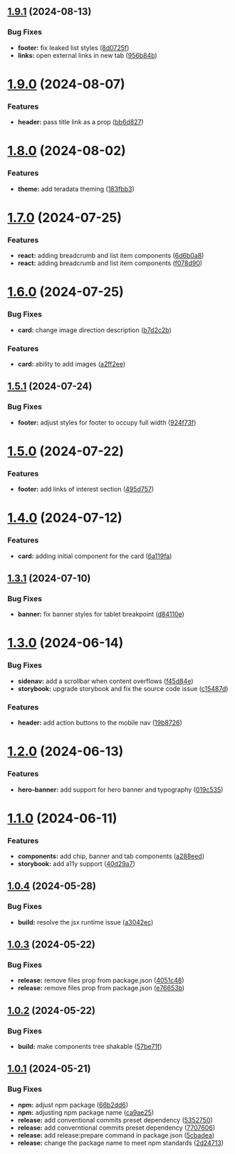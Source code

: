 ## [1.9.1](https://github.com/Teradata/design-system/compare/v1.9.0...v1.9.1) (2024-08-13)


### Bug Fixes

* **footer:** fix leaked list styles ([8d0725f](https://github.com/Teradata/design-system/commit/8d0725f749b1a1fb1a3a569ac558cc13f5944f7b))
* **links:** open external links in new tab ([956b84b](https://github.com/Teradata/design-system/commit/956b84bde9731c37af0ce37f11600524a9cb3aca))

# [1.9.0](https://github.com/Teradata/design-system/compare/v1.8.0...v1.9.0) (2024-08-07)


### Features

* **header:** pass title link as a prop ([bb6d827](https://github.com/Teradata/design-system/commit/bb6d827c59c68b8f3e7b85893e9a9cbbff77ae16))

# [1.8.0](https://github.com/Teradata/design-system/compare/v1.7.0...v1.8.0) (2024-08-02)


### Features

* **theme:** add teradata theming ([183fbb3](https://github.com/Teradata/design-system/commit/183fbb31a5968987ddc30a9a1bb67e56ab266a68))

# [1.7.0](https://github.com/Teradata/design-system/compare/v1.6.0...v1.7.0) (2024-07-25)


### Features

* **react:** adding breadcrumb and list item components ([6d6b0a8](https://github.com/Teradata/design-system/commit/6d6b0a87286b9961509a18765093083d1ade4657))
* **react:** adding breadcrumb and list item components ([f078d90](https://github.com/Teradata/design-system/commit/f078d903c2637197151db033c5d6f91656f40119))

# [1.6.0](https://github.com/Teradata/design-system/compare/v1.5.1...v1.6.0) (2024-07-25)


### Bug Fixes

* **card:** change image direction description ([b7d2c2b](https://github.com/Teradata/design-system/commit/b7d2c2ba3afda7edfce4d683e37c8850e08ecfb4))


### Features

* **card:** ability to add images ([a2ff2ee](https://github.com/Teradata/design-system/commit/a2ff2ee6b1f647b7b9b07d4b6c1d35f8601dea89))

## [1.5.1](https://github.com/Teradata/design-system/compare/v1.5.0...v1.5.1) (2024-07-24)


### Bug Fixes

* **footer:** adjust styles for footer to occupy full width ([924f73f](https://github.com/Teradata/design-system/commit/924f73fcf1a8ffbe23e9c64b6852b5d02f890d66))

# [1.5.0](https://github.com/Teradata/design-system/compare/v1.4.0...v1.5.0) (2024-07-22)


### Features

* **footer:** add links of interest section ([495d757](https://github.com/Teradata/design-system/commit/495d7576e3cd4168a1f01ea04c3e705f0781830f))

# [1.4.0](https://github.com/Teradata/design-system/compare/v1.3.1...v1.4.0) (2024-07-12)


### Features

* **card:** adding initial component for the card ([6a119fa](https://github.com/Teradata/design-system/commit/6a119fa9dd7087e404c25c2e45d540fd7b928aeb))

## [1.3.1](https://github.com/Teradata/design-system/compare/v1.3.0...v1.3.1) (2024-07-10)


### Bug Fixes

* **banner:** fix banner styles for tablet breakpoint ([d84110e](https://github.com/Teradata/design-system/commit/d84110e4d89fa33242c3ac56a70e34a64b711c39))

# [1.3.0](https://github.com/Teradata/design-system/compare/v1.2.0...v1.3.0) (2024-06-14)


### Bug Fixes

* **sidenav:** add a scrollbar when content overflows ([f45d84e](https://github.com/Teradata/design-system/commit/f45d84e75ccac8597300e0f471b1e58475ec03ce))
* **storybook:** upgrade storybook and fix the source code issue ([c15487d](https://github.com/Teradata/design-system/commit/c15487ded78b20dd8c2f1b0762054fb8af997506))


### Features

* **header:** add action buttons to the mobile nav ([19b8726](https://github.com/Teradata/design-system/commit/19b872619f144a3e85c895230485bfdda95f5ea4))

# [1.2.0](https://github.com/Teradata/design-system/compare/v1.1.0...v1.2.0) (2024-06-13)


### Features

* **hero-banner:** add support for hero banner and typography ([019c535](https://github.com/Teradata/design-system/commit/019c5353ca0adc56f2002c032155947a62d6dbbb))

# [1.1.0](https://github.com/Teradata/design-system/compare/v1.0.4...v1.1.0) (2024-06-11)


### Features

* **components:** add chip, banner and tab components ([a288eed](https://github.com/Teradata/design-system/commit/a288eedb9e70679b20e807dccc07810fca5b2f26))
* **storybook:** add a11y support ([40d29a7](https://github.com/Teradata/design-system/commit/40d29a7791393e8f44bceb32e6c25c3f3efd3a46))

## [1.0.4](https://github.com/Teradata/design-system/compare/v1.0.3...v1.0.4) (2024-05-28)


### Bug Fixes

* **build:** resolve the jsx runtime issue ([a3042ec](https://github.com/Teradata/design-system/commit/a3042ecb6e097fd83593d0ea69385a14bb2ef7bb))

## [1.0.3](https://github.com/Teradata/design-system/compare/v1.0.2...v1.0.3) (2024-05-22)


### Bug Fixes

* **release:** remove files prop from package.json ([4051c48](https://github.com/Teradata/design-system/commit/4051c48e2ebc56db395da7bdf51f3dd8d0a0a291))
* **release:** remove files prop from package.json ([e76653b](https://github.com/Teradata/design-system/commit/e76653b6c78723f5360af4b0716cf34d169f3f37))

## [1.0.2](https://github.com/Teradata/design-system/compare/v1.0.1...v1.0.2) (2024-05-22)


### Bug Fixes

* **build:** make components tree shakable ([57be71f](https://github.com/Teradata/design-system/commit/57be71fbcd6880f87c74fbbfc763eac9a351b85d))

## [1.0.1](https://github.com/Teradata/design-system/compare/v1.0.0...v1.0.1) (2024-05-21)


### Bug Fixes

* **npm:** adjust npm package ([66b2dd6](https://github.com/Teradata/design-system/commit/66b2dd65134a39d11bd447d4367eb5fb08edf8e6))
* **npm:** adjusting npm package name ([ca9ae25](https://github.com/Teradata/design-system/commit/ca9ae25e73b073f6aee486c8f54a66a9c069e2ed))
* **release:** add conventional commits preset dependency ([5352750](https://github.com/Teradata/design-system/commit/53527508307a0529149ad317d624788b115d1be6))
* **release:** add converntional commits preset dependency ([7707606](https://github.com/Teradata/design-system/commit/77076066686adb7eeaa713fee3b03c3d1f94d040))
* **release:** add release:prepare command in package.json ([5cbadea](https://github.com/Teradata/design-system/commit/5cbadeae9c747877fe2fd1f48b2128a6f28be302))
* **release:** change the package name to meet npm standards ([2d24713](https://github.com/Teradata/design-system/commit/2d2471338e5dacbd4e7d2494ad6b8de35ff081c8))
